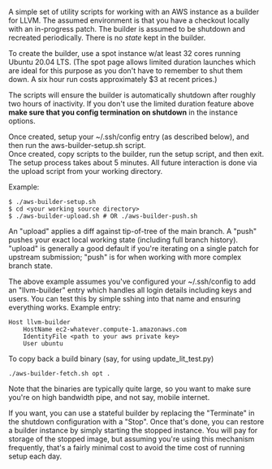 A simple set of utility scripts for working with an AWS instance as a
builder for LLVM.  The assumed environment is that you have a checkout
locally with an in-progress patch.  The builder is assumed to be
shutdown and recreated periodically.  There is no *state* kept in the
builder.

To create the builder, use a spot instance w/at least 32 cores running
Ubuntu 20.04 LTS.  (The spot page allows limited duration launches
which are ideal for this purpose as you don't have to remember to
shut them down.  A six hour run costs approximately $3 at recent
prices.)

The scripts will ensure the builder is automatically shutdown after
roughly two hours of inactivity.  If you don't use the limited
duration feature above **make sure that you config termination on
shutdown** in the instance options.

Once created, setup your ~/.ssh/config entry (as described below), and
then run the aws-builder-setup.sh script.  
Once created, copy scripts to the builder, run the setup script, and
then exit.  The setup process takes about 5 minutes.  All future
interaction is done via the upload script from your working directory.

Example:

```
$ ./aws-builder-setup.sh
$ cd <your working source directory>
$ ./aws-builder-upload.sh # OR ./aws-builder-push.sh
```

An "upload" applies a diff against tip-of-tree of the main branch.  A "push" pushes your exact local working state (including full branch history).  "upload" is generally a good default if you're iterating on a single patch for upstream submission; "push" is for when working with more complex branch state.

The above example assumes you've configured your ~/.ssh/config to add
an "llvm-builder" entry which handles all login details including keys
and users.  You can test this by simple sshing into that name and ensuring
everything works.  Example entry:

```
Host llvm-builder
    HostName ec2-whatever.compute-1.amazonaws.com 
    IdentityFile <path to your aws private key>
    User ubuntu
```


To copy back a build binary (say, for using update_lit_test.py)

```
./aws-builder-fetch.sh opt .
```

Note that the binaries are typically quite large, so you want to make sure
you're on high bandwidth pipe, and not say, mobile internet.


If you want, you can use a stateful builder by replacing the "Terminate" in the shutdown configuration with a "Stop".  Once that's done, you can restore a builder instance by simply starting the stopped instance.  You will pay for storage of the stopped image, but assuming you're using this mechanism frequently, that's a fairly minimal cost to avoid the time cost of running setup each day.
